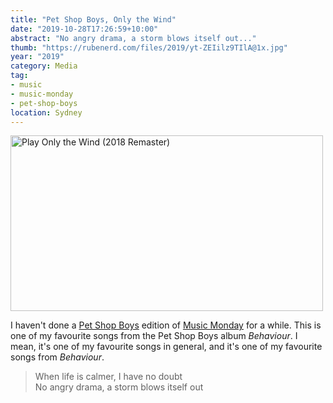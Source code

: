 ```yaml
---
title: "Pet Shop Boys, Only the Wind"
date: "2019-10-28T17:26:59+10:00"
abstract: "No angry drama, a storm blows itself out..."
thumb: "https://rubenerd.com/files/2019/yt-ZEIilz9TIlA@1x.jpg"
year: "2019"
category: Media
tag:
- music
- music-monday
- pet-shop-boys
location: Sydney
---
```

<p><a href="https://www.youtube.com/watch?v=ZEIilz9TIlA" title="Play Only the Wind (2018 Remaster)"><img src="https://rubenerd.com/files/2019/yt-ZEIilz9TIlA@1x.jpg" srcset="https://rubenerd.com/files/2019/yt-ZEIilz9TIlA@1x.jpg 1x, https://rubenerd.com/files/2019/yt-ZEIilz9TIlA@2x.jpg 2x" alt="Play Only the Wind (2018 Remaster)" style="width:500px;height:281px;" /></a></p>

I haven't done a [Pet Shop Boys](https://rubenerd.com/tag/pet-shop-boys/) edition of [Music Monday](https://rubenerd.com/tag/music-monday/) for a while. This is one of my favourite songs from the Pet Shop Boys album *Behaviour*. I mean, it's one of my favourite songs in general, and it's one of my favourite songs from *Behaviour*.

> When life is calmer, I have no doubt   
> No angry drama, a storm blows itself out


